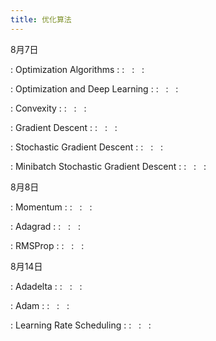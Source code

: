 ```yaml
---
title: 优化算法
---
```


8月7日

: Optimization Algorithms
  : [<span class="iconfont icon-xiaoshuo-copy"></span>](https://zh-v2.d2l.ai/chapter_optimization/index.html)
  : &nbsp; 
  :  &nbsp; 
  :  &nbsp; 

: Optimization and Deep Learning
  : [<span class="iconfont icon-xiaoshuo-copy"></span>](https://zh-v2.d2l.ai/chapter_optimization/optimization-intro.html)
  : &nbsp; 
  :  &nbsp; 
  :  &nbsp; 

: Convexity
  : [<span class="iconfont icon-xiaoshuo-copy"></span>](https://zh-v2.d2l.ai/chapter_optimization/convexity.html)
  : &nbsp; 
  :  &nbsp; 
  :  &nbsp; 

: Gradient Descent
  : [<span class="iconfont icon-xiaoshuo-copy"></span>](https://zh-v2.d2l.ai/chapter_optimization/gd.html)
  : &nbsp; 
  :  &nbsp; 
  :  &nbsp; 

: Stochastic Gradient Descent
  : [<span class="iconfont icon-xiaoshuo-copy"></span>](https://zh-v2.d2l.ai/chapter_optimization/sgd.html)
  : &nbsp; 
  :  &nbsp; 
  :  &nbsp; 

: Minibatch Stochastic Gradient Descent
  : [<span class="iconfont icon-xiaoshuo-copy"></span>](https://zh-v2.d2l.ai/chapter_optimization/minibatch-sgd.html)
  : &nbsp; 
  :  &nbsp; 
  :  &nbsp; 


8月8日

: Momentum
  : [<span class="iconfont icon-xiaoshuo-copy"></span>](https://zh-v2.d2l.ai/chapter_optimization/momentum.html)
  : &nbsp; 
  :  &nbsp; 
  :  &nbsp; 

: Adagrad
  : [<span class="iconfont icon-xiaoshuo-copy"></span>](https://zh-v2.d2l.ai/chapter_optimization/adagrad.html)
  : &nbsp; 
  :  &nbsp; 
  :  &nbsp; 

: RMSProp
  : [<span class="iconfont icon-xiaoshuo-copy"></span>](https://zh-v2.d2l.ai/chapter_optimization/rmsprop.html)
  : &nbsp; 
  :  &nbsp; 
  :  &nbsp; 


8月14日

: Adadelta
  : [<span class="iconfont icon-xiaoshuo-copy"></span>](https://zh-v2.d2l.ai/chapter_optimization/adadelta.html)
  : &nbsp; 
  :  &nbsp; 
  :  &nbsp; 

: Adam
  : [<span class="iconfont icon-xiaoshuo-copy"></span>](https://zh-v2.d2l.ai/chapter_optimization/adam.html)
  : &nbsp; 
  :  &nbsp; 
  :  &nbsp; 

: Learning Rate Scheduling
  : [<span class="iconfont icon-xiaoshuo-copy"></span>](https://zh-v2.d2l.ai/chapter_optimization/lr-scheduler.html)
  : &nbsp; 
  :  &nbsp; 
  :  &nbsp; 

